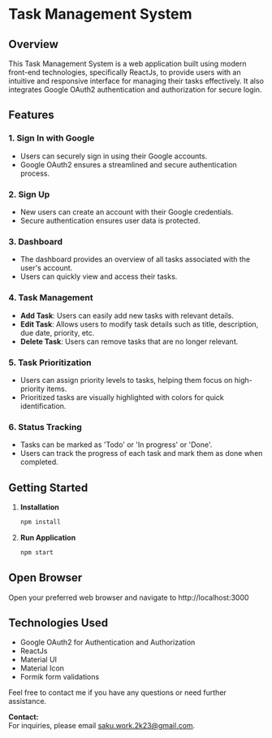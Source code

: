 # Task Management System

## Overview

This Task Management System is a web application built using modern front-end technologies, specifically ReactJs, to provide users with an intuitive and responsive interface for managing their tasks effectively. It also integrates Google OAuth2 authentication and authorization for secure login.

## Features

### 1. Sign In with Google

- Users can securely sign in using their Google accounts.
- Google OAuth2 ensures a streamlined and secure authentication process.

### 2. Sign Up

- New users can create an account with their Google credentials.
- Secure authentication ensures user data is protected.

### 3. Dashboard

- The dashboard provides an overview of all tasks associated with the user's account.
- Users can quickly view and access their tasks.

### 4. Task Management

- **Add Task**: Users can easily add new tasks with relevant details.
- **Edit Task**: Allows users to modify task details such as title, description, due date, priority, etc.
- **Delete Task**: Users can remove tasks that are no longer relevant.

### 5. Task Prioritization

- Users can assign priority levels to tasks, helping them focus on high-priority items.
- Prioritized tasks are visually highlighted with colors for quick identification.

### 6. Status Tracking

- Tasks can be marked as 'Todo' or 'In progress' or 'Done'.
- Users can track the progress of each task and mark them as done when completed.

## Getting Started

1. **Installation**

   ```bash
   npm install

2. **Run Application**

   ```bash
   npm start  

## Open Browser

Open your preferred web browser and navigate to http://localhost:3000 

## Technologies Used
- Google OAuth2 for Authentication and Authorization
- ReactJs
- Material UI
- Material Icon
- Formik form validations


Feel free to contact me if you have any questions or need further assistance.

**Contact:**  
For inquiries, please email [saku.work.2k23@gmail.com](mailto:saku.work.2k23@gmail.com).